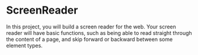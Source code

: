 # ScreenReader
In this project, you will build a screen reader for the web. Your screen reader will have basic functions, such as being able to read straight through the content of a page, and skip forward or backward between some element types.
